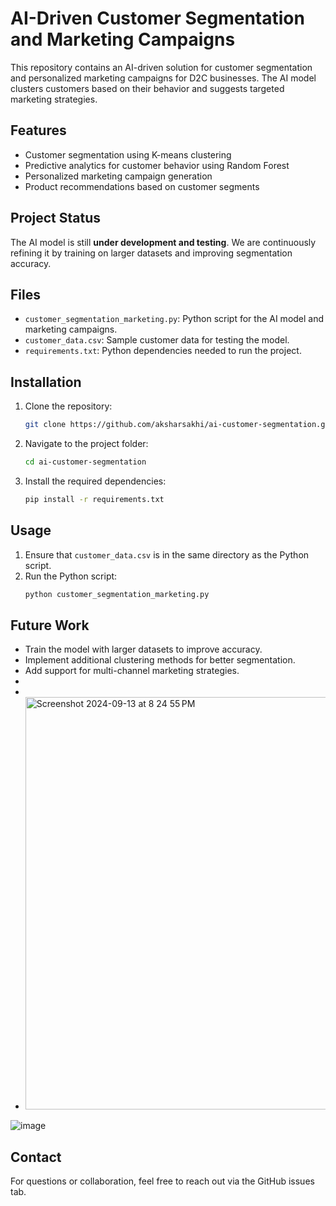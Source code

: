 # AI-Driven Customer Segmentation and Marketing Campaigns

This repository contains an AI-driven solution for customer segmentation and personalized marketing campaigns for D2C businesses. The AI model clusters customers based on their behavior and suggests targeted marketing strategies.

## Features
- Customer segmentation using K-means clustering
- Predictive analytics for customer behavior using Random Forest
- Personalized marketing campaign generation
- Product recommendations based on customer segments

## Project Status
The AI model is still **under development and testing**. We are continuously refining it by training on larger datasets and improving segmentation accuracy.

## Files
- `customer_segmentation_marketing.py`: Python script for the AI model and marketing campaigns.
- `customer_data.csv`: Sample customer data for testing the model.
- `requirements.txt`: Python dependencies needed to run the project.

## Installation

1. Clone the repository:
    ```bash
    git clone https://github.com/aksharsakhi/ai-customer-segmentation.git
    ```
2. Navigate to the project folder:
    ```bash
    cd ai-customer-segmentation
    ```

3. Install the required dependencies:
    ```bash
    pip install -r requirements.txt
    ```

## Usage
1. Ensure that `customer_data.csv` is in the same directory as the Python script.
2. Run the Python script:
    ```bash
    python customer_segmentation_marketing.py
    ```

## Future Work
- Train the model with larger datasets to improve accuracy.
- Implement additional clustering methods for better segmentation.
- Add support for multi-channel marketing strategies.
-
-
- <img width="660" alt="Screenshot 2024-09-13 at 8 24 55 PM" src="https://github.com/user-attachments/assets/b0351f2f-52ca-41c6-8069-4bb2db914135">

![image](https://github.com/user-attachments/assets/8c7f4738-d171-4667-b1e7-0aa1deccd23f)



## Contact
For questions or collaboration, feel free to reach out via the GitHub issues tab.
